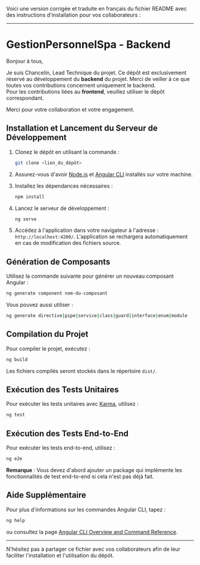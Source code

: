 Voici une version corrigée et traduite en français du fichier README avec des instructions d'installation pour vos collaborateurs :

---

# GestionPersonnelSpa - Backend

Bonjour à tous,

Je suis Chancelin, Lead Technique du projet. Ce dépôt est exclusivement réservé au développement du **backend** du projet. Merci de veiller à ce que toutes vos contributions concernent uniquement le backend.  
Pour les contributions liées au **frontend**, veuillez utiliser le dépôt correspondant.

Merci pour votre collaboration et votre engagement.

## Installation et Lancement du Serveur de Développement

1. Clonez le dépôt en utilisant la commande :
   ```bash
   git clone <lien_du_dépôt>
   ```

2. Assurez-vous d'avoir [Node.js](https://nodejs.org) et [Angular CLI](https://angular.io/cli) installés sur votre machine.

3. Installez les dépendances nécessaires :
   ```bash
   npm install
   ```

4. Lancez le serveur de développement :
   ```bash
   ng serve
   ```

5. Accédez à l'application dans votre navigateur à l'adresse : `http://localhost:4200/`. L'application se rechargera automatiquement en cas de modification des fichiers source.

## Génération de Composants

Utilisez la commande suivante pour générer un nouveau composant Angular :
```bash
ng generate component nom-du-composant
```
Vous pouvez aussi utiliser :
```bash
ng generate directive|pipe|service|class|guard|interface|enum|module
```

## Compilation du Projet

Pour compiler le projet, exécutez :
```bash
ng build
```
Les fichiers compilés seront stockés dans le répertoire `dist/`.

## Exécution des Tests Unitaires

Pour exécuter les tests unitaires avec [Karma](https://karma-runner.github.io), utilisez :
```bash
ng test
```

## Exécution des Tests End-to-End

Pour exécuter les tests end-to-end, utilisez :
```bash
ng e2e
```
**Remarque** : Vous devez d'abord ajouter un package qui implémente les fonctionnalités de test end-to-end si cela n'est pas déjà fait.

## Aide Supplémentaire

Pour plus d'informations sur les commandes Angular CLI, tapez :
```bash
ng help
```
ou consultez la page [Angular CLI Overview and Command Reference](https://angular.dev/tools/cli).

---

N'hésitez pas à partager ce fichier avec vos collaborateurs afin de leur faciliter l'installation et l'utilisation du dépôt.
